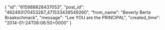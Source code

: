  {
   "id": "615988828437053",
   "post_id": "462493170453287_471533439549260",
   "from_name": "Beverly Berta Braakschmack",
   "message": "Lee YOU are the PRINCIPAL",
   "created_time": "2014-01-24T06:06:50+0000"
 }
